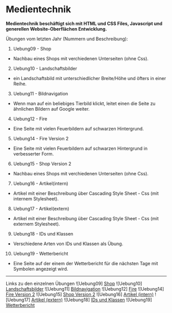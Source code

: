 # Medientechnik
**Medientechnik beschäftigt sich mit HTML und CSS Files, Javascript und generellen Website-Oberflächen Entwicklung.**

Übungen vom letzten Jahr (Nummern und Beschreibung):
1. Uebung09 - Shop
- Nachbau eines Shops mit verchiedenen Unterseiten (ohne Css).
2. Uebung10 - Landschaftsbilder
- ein Landschaftsbild mit unterschiedlicher Breite/Höhe und öfters in einer Reihe.
3. Uebung11 - Bildnavigation
- Wenn man auf ein beliebiges Tierbild klickt, leitet einen die Seite zu ähnlichen Bildern auf Google weiter.
4. Uebung12 - Fire
- Eine Seite mit vielen Feuerbildern auf schwarzen Hintergrund.
5. Uebung14 - Fire Version 2
- Eine Seite mit vielen Feuerbildern auf schwarzen Hintergrund in verbesserter Form.
6. Uebung15 - Shop Version 2
- Nachbau eines Shops mit verchiedenen Unterseiten (ohne Css).
7. Uebung16 - Artikel(intern)
- Artikel mit einer Beschreibung über Cascading Style Sheet - Css (mit internem Stylesheet).
8. Uebung17 - Artikel(extern)
- Artikel mit einer Beschreibung über Cascading Style Sheet - Css (mit externem Stylesheet).
9. Uebung18 - IDs und Klassen
- Verschiedene Arten von IDs und Klassen als Übung.
10. Uebung19 - Wetterbericht
- Eine Seite auf der einem der Wetterbericht für die nächsten Tage mit Symbolen angezeigt wird.

----------------------------------------------------------------------------------------------------
Links zu den einzelnen Übungen
![Uebung09] [Shop](https://github.com/VictoriaSoukup/Medientechnik/tree/main/Uebung9%20-%20Shop/meineWebsite)
![Uebung10] [Landschaftsbilder](https://duckduckgo.com)
![Uebung11] [Bildnavigation](https://duckduckgo.com)
![Uebung12] [Fire](https://duckduckgo.com)
![Uebung14] [Fire Version 2](https://duckduckgo.com)
![Uebung15] [Shop Version 2](https://duckduckgo.com)
![Uebung16] [Artikel (intern)](https://duckduckgo.com)
![Uebung17] [Artikel (extern)](https://duckduckgo.com)
![Uebung18] [IDs und Klassen](https://duckduckgo.com)
![Uebung19] [Wetterbericht](https://duckduckgo.com)
